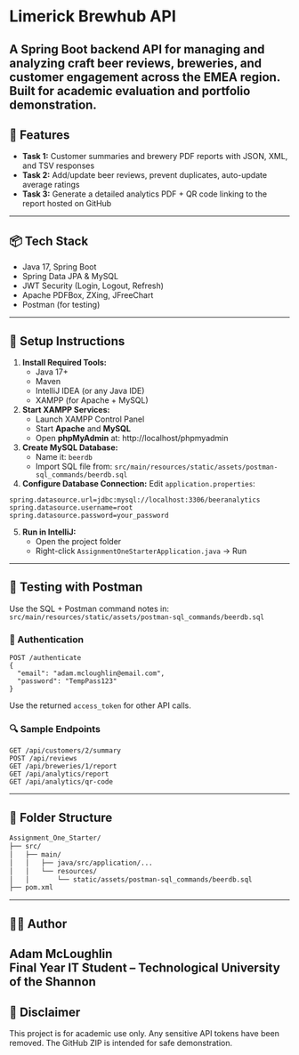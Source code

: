 # Limerick Brewhub API

A Spring Boot backend API for managing and analyzing craft beer reviews, breweries, and customer engagement across the EMEA region. Built for academic evaluation and portfolio demonstration.
---
## 🚀 Features
* **Task 1:** Customer summaries and brewery PDF reports with JSON, XML, and TSV responses
* **Task 2:** Add/update beer reviews, prevent duplicates, auto-update average ratings
* **Task 3:** Generate a detailed analytics PDF + QR code linking to the report hosted on GitHub
---
## 📦 Tech Stack
* Java 17, Spring Boot
* Spring Data JPA & MySQL
* JWT Security (Login, Logout, Refresh)
* Apache PDFBox, ZXing, JFreeChart
* Postman (for testing)
---
## 🔧 Setup Instructions
1. **Install Required Tools:**
   * Java 17+
   * Maven
   * IntelliJ IDEA (or any Java IDE)
   * XAMPP (for Apache + MySQL)
2. **Start XAMPP Services:**
   * Launch XAMPP Control Panel
   * Start **Apache** and **MySQL**
   * Open **phpMyAdmin** at: http://localhost/phpmyadmin
3. **Create MySQL Database:**
   * Name it: `beerdb`
   * Import SQL file from:
     `src/main/resources/static/assets/postman-sql_commands/beerdb.sql`
4. **Configure Database Connection:**
   Edit `application.properties`:
```properties
spring.datasource.url=jdbc:mysql://localhost:3306/beeranalytics
spring.datasource.username=root
spring.datasource.password=your_password
```
5. **Run in IntelliJ:**
   * Open the project folder
   * Right-click `AssignmentOneStarterApplication.java` → Run
---
## 🧪 Testing with Postman
Use the SQL + Postman command notes in:
`src/main/resources/static/assets/postman-sql_commands/beerdb.sql`
### 🔐 Authentication
```http
POST /authenticate
{
  "email": "adam.mcloughlin@email.com",
  "password": "TempPass123"
}
```
Use the returned `access_token` for other API calls.
### 🔍 Sample Endpoints
```http
GET /api/customers/2/summary
POST /api/reviews
GET /api/breweries/1/report
GET /api/analytics/report
GET /api/analytics/qr-code
```
---
## 📁 Folder Structure
```bash
Assignment_One_Starter/
├── src/
│   ├── main/
│   │   ├── java/src/application/...
│   │   └── resources/
│   │       └── static/assets/postman-sql_commands/beerdb.sql
├── pom.xml
```
---
## 👨‍💻 Author
Adam McLoughlin  
Final Year IT Student – Technological University of the Shannon
---
## 📌 Disclaimer
This project is for academic use only. Any sensitive API tokens have been removed. The GitHub ZIP is intended for safe demonstration.
